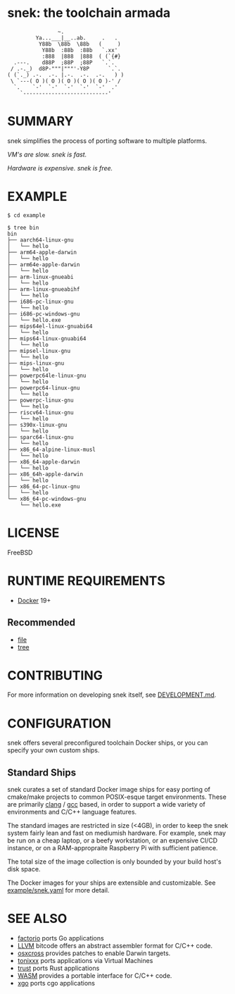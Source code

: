 # snek: the toolchain armada

```text
                ~.
         Ya...___|__..ab.     .   .
          Y88b  \88b  \88b   (     )
           Y88b  :88b  :88b   `.xx'
           :888  |888  |888  ( (`{#}
  .---.    d88P  ;88P  ;88P   `.`.
 / .-._)  d8P-"""|"""'-Y8P      `.`.
( (`._) .-.  .-. |.-.  .-.  .-.   ) )
 \ `---( O )( O )( O )( O )( O )-' /
  `.    `-'  `-'  `-'  `-'  `-'  .'
    `---------------------------'
```

# SUMMARY

snek simplifies the process of porting software to multiple platforms.

_VM's are slow. snek is fast._

_Hardware is expensive. snek is free._

# EXAMPLE

```console
$ cd example

$ tree bin
bin
├── aarch64-linux-gnu
│   └── hello
├── arm64-apple-darwin
│   └── hello
├── arm64e-apple-darwin
│   └── hello
├── arm-linux-gnueabi
│   └── hello
├── arm-linux-gnueabihf
│   └── hello
├── i686-pc-linux-gnu
│   └── hello
├── i686-pc-windows-gnu
│   └── hello.exe
├── mips64el-linux-gnuabi64
│   └── hello
├── mips64-linux-gnuabi64
│   └── hello
├── mipsel-linux-gnu
│   └── hello
├── mips-linux-gnu
│   └── hello
├── powerpc64le-linux-gnu
│   └── hello
├── powerpc64-linux-gnu
│   └── hello
├── powerpc-linux-gnu
│   └── hello
├── riscv64-linux-gnu
│   └── hello
├── s390x-linux-gnu
│   └── hello
├── sparc64-linux-gnu
│   └── hello
├── x86_64-alpine-linux-musl
│   └── hello
├── x86_64-apple-darwin
│   └── hello
├── x86_64h-apple-darwin
│   └── hello
├── x86_64-pc-linux-gnu
│   └── hello
└── x86_64-pc-windows-gnu
    └── hello.exe
```

# LICENSE

FreeBSD

# RUNTIME REQUIREMENTS

* [Docker](https://www.docker.com/) 19+

## Recommended

* [file](https://linux.die.net/man/1/file)
* [tree](https://linux.die.net/man/1/tree)

# CONTRIBUTING

For more information on developing snek itself, see [DEVELOPMENT.md](DEVELOPMENT.md).

# CONFIGURATION

snek offers several preconfigured toolchain Docker ships, or you can specify your own custom ships.

## Standard Ships

snek curates a set of standard Docker image ships for easy porting of cmake/make projects to common POSIX-esque target environments. These are primarily [clang](https://clang.llvm.org/) / [gcc](https://gcc.gnu.org/) based, in order to support a wide variety of environments and C/C++ language features.

The standard images are restricted in size (<4GB), in order to keep the snek system fairly lean and fast on mediumish hardware. For example, snek may be run on a cheap laptop, or a beefy workstation, or an expensive CI/CD instance, or on a RAM-appropraite Raspberry Pi with sufficient patience.

The total size of the image collection is only bounded by your build host's disk space.

The Docker images for your ships are extensible and customizable. See [example/snek.yaml](example/snek.yaml) for more detail.

# SEE ALSO

* [factorio](https://github.com/mcandre/factorio) ports Go applications
* [LLVM](https://llvm.org/) bitcode offers an abstract assembler format for C/C++ code.
* [osxcross](https://github.com/tpoechtrager/osxcross) provides patches to enable Darwin targets.
* [tonixxx](https://github.com/mcandre/tonixxx) ports applications via Virtual Machines
* [trust](https://github.com/japaric/trust) ports Rust applications
* [WASM](https://webassembly.org/) provides a portable interface for C/C++ code.
* [xgo](https://github.com/karalabe/xgo) ports cgo applications
